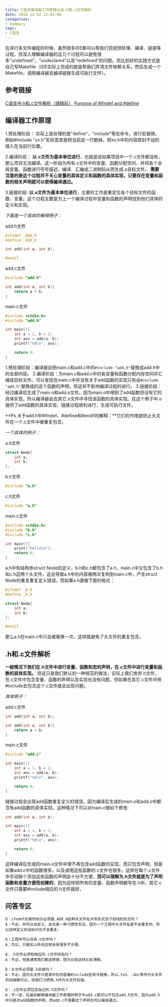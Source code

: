 ```yaml
---
title: C语言编译器工作原理以及.h和.c文件解析
date: 2018-12-02 12:41:00
categories:
- Summary
tags:
- C语言
---
```

在进行多文件编程的时候，虽然很多IDE都可以帮我们完成预处理、编译、链接等过程，但深入理解编译器的这几个过程可以避免很多"undefined"，"undeclared"以及"redefined"的问题。而比较好的实践方式是自己写Makefile（IDE实际上完成的就是帮我们弄清文件依赖关系，然后生成一个Makefile，调用编译器去编译链接生成可执行文件）。
<!--more-->
## 参考链接
[C语言中.h和.c文件解析（很精彩）](https://www.cnblogs.com/laojie4321/archive/2012/03/30/2425015.html)
[Purpose of #ifndef and #define](https://community.arduboy.com/t/purpose-of-ifndef-and-define/3592/2)

## 编译器工作原理
1.预处理阶段：
实际上是处理的是"define"，"include"等宏命令，进行宏替换。例如#include "xx.h"实际意思是把当前这一行删掉，把xx.h中的内容原封不动的插入在当前行位置。

2.编译阶段：
**以.c文件为基本单位进行**，也就是说如果项目中一个.c文件都没有，那么项目无法编译。这一阶段为所有.c文件中的变量、函数分配空间，并将各个全局变量、函数进行符号描述，编译、汇编成二进制码从而生成.o目标文件。
**需要注意的是这个过程并不关心变量的具体定义和函数的具体实现，只要存在变量和函数的相关声明就可以使得编译通过。**

3.链接阶段:
**以.o文件为基本单位进行**，主要的工作是重定位各个目标文件的函数、变量。这个过程主要是为上一个编译过程中变量和函数的声明找到他们具体的定义和实现。

*下面是一个具体的解释例子：*

add.h文件
```C
#ifndef _ADD_H
#define _ADD_H

int add(int a, int b);

#endif
```

add.c文件
```C
#include "add.h"

int add(int a, int b){
    return a + b;
}
```

main.c文件
```C
#include <stdio.h>
#include "add.h"

int main(){
    int a = 1, b = 2;
    int ans = add(a, b);
    printf("%d\n", ans);

    return 0;
}
```

1.预处理阶段：编译器会把main.c和add.c中的``#include "add.h"``替换成add.h中的全部内容。
2.编译阶段：为main.c和add.c中的各变量和函数分配内存空间并汇编成目标文件。可以发现在main.c中并没有关于add函数的实现只有由``#include "add.h"``替换成的这个函数的声明，但这并不影响编译过程的进行。
3.链接阶段：经过编译后生成了main.o和add.o文件。因为main.o中用到了add函数但没有它的具体实现，所以编译器会去其它.o文件中寻找该函数的具体实现。在这个例子中.o提供了add函数的具体实现，链接过程顺利进行，生成可执行文件。

**Ps.关于add.h中#ifndef、#define和#endif的解释：**它们的作用是防止头文件在一个.c文件中被重复包含。

*一个具体的例子：*

a.h文件
```C
struct Node{
    int a;
    int b;
};
```

b.h文件
```C
#include "a.h"
```

c.h文件
```C
#include "a.h"
```

main.c文件
```C
#include <stdio.h>
#include "b.h"
#include "c.h"

int main(){
    print("hello\n");
    return 0;
}
```
a.h中有结构体struct Node的定义，b.h和c.h都包含了a.h，main.c中又包含了b.h和c.h这两个头文件。这会导致a.h中的内容被两次复制到main.c中，产生struct Node的重复重复定义错误，而如果a.h遵循下面的格式：
```C
#ifndef _A_H
#define _A_H

struct Node{
    int a;
    int b;
};

#endif
```
那么a.h在main.c中只会被替换一次，这样就避免了头文件的重复包含。

## .h和.c文件解析
**一般情况下我们在.h文件中进行变量、函数和宏的声明，在.c文件中进行变量和函数的具体实现。**
但这只是我们默认的一种规范的做法，实际上我们舍弃.h文件，在.c文件中包含变量、函数的声明以及实现也没有问题，但如果在其它.c文件中用#include去包含这个.c文件就会出现问题。

*具体例子：*

add.c文件
```C
int add(int a, int b);

int add(int a, int b){
    return a + b;
}
```

main.c文件
```C
#include "add.c"

int main(){
    int a = 1, b = 2;
    int ans = add(a, b);
    printf("%d\n", ans);

    return 0;
}
```
链接过程会出现add函数重复定义的错误，因为编译后生成的main.o和add.o中都含有add函数的具体实现。这种情况下可以对main.c做如下修改:
```C
int add(int a, int b);

int main(){
    int a = 1, b = 2;
    int ans = add(a, b);
    printf("%d\n", ans);

    return 0;
}
```
这样编译后生成的main.o文件中便不再包含add函数的实现，而只包含声明。但是如果add.c中的函数很多，以及调用这些函数的.c文件也很多，这样在每个.c文件中手动挨个添加这些函数的声明会十分不方便，**而可以理解为.h文件就是为了声明函数和变量方便而创建的**，因为这样把所有的变量、函数声明都写在.h中，其它.c文件只需要#include相应的.h文件就好。

## 问答专区
```
Q：ifndef后面的标识必须是_ADD_H这种头文件名大写形式加下划线的形式吗？
A：不必，你可以自定义，这也是一种习惯性写法，因为一个工程中头文件名是不会重复的，所以这样定义的话标识也不会重复。

Q：工程中可以没有.h文件吗？
A：可以，只是如上所说这样会有很多不方便。

Q：.h文件必须和相应的.c文件同名吗？
A：不必，但是通常我们都这样做，因为比较这样比较清晰。

Q：头文件必须是.h后缀吗？
A：不必，因为头文件只是其中的内容被#include宏命令替换，所以.txt、.doc等作为头文件的后缀都可以，但我们习惯用.h作为头文件后缀。

Q：.c文件必须包含自己的.h文件吗？
A：不一定，在最初解释编译器工作原理的例子中add.c就可以不包含add.h文件，因为add.h中只是对add函数的声明，而add.c不需要这个声明也可以编译通过。
```
